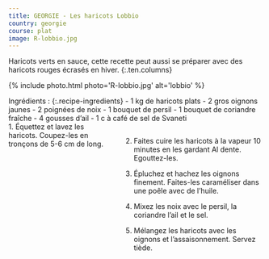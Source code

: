 ```yaml
---
title: GEORGIE - Les haricots Lobbio
country: georgie
course: plat
image: R-lobbio.jpg
---
```


Haricots verts en sauce, cette recette peut aussi se préparer avec des haricots rouges écrasés en hiver.
{:.ten.columns}

<!--fin extrait-->

{% include photo.html photo='R-lobbio.jpg' alt='lobbio' %}

<div class="four columns" markdown="1">
Ingrédients :
{:.recipe-ingredients}
- 1 kg de haricots plats
- 2 gros oignons jaunes
- 2 poignées de noix
- 1 bouquet de persil
- 1 bouquet de coriandre fraîche
- 4 gousses d’ail
- 1 c à café de sel de Svaneti
</div>

<div class="ten columns" markdown="1">
1. Équettez et lavez les haricots. Coupez-les en tronçons de 5-6 cm de long.

2. Faites cuire les haricots à la vapeur 10 minutes en les gardant Al dente. Egouttez-les.

3. Épluchez et hachez les oignons finement. Faites-les caraméliser dans une poêle avec de l’huile.

4. Mixez les noix avec le persil, la coriandre l’ail et le sel.

5. Mélangez les haricots avec les oignons et l’assaisonnement. Servez tiède.
</div>

